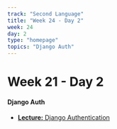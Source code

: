 ```yaml
---
track: "Second Language"
title: "Week 24 - Day 2"
week: 24
day: 2
type: "homepage"
topics: "Django Auth"
---
```



# Week 21 - Day 2

#### Django Auth

- [**Lecture:** Django Authentication](/second-language/week-21/day-2/lecture-materials/django-auth)
